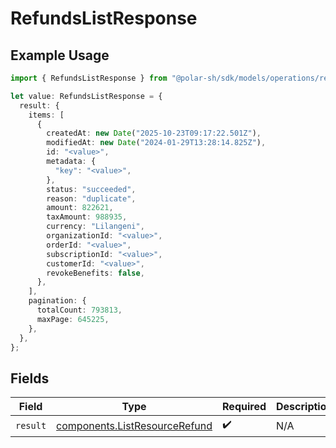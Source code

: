 # RefundsListResponse

## Example Usage

```typescript
import { RefundsListResponse } from "@polar-sh/sdk/models/operations/refundslist.js";

let value: RefundsListResponse = {
  result: {
    items: [
      {
        createdAt: new Date("2025-10-23T09:17:22.501Z"),
        modifiedAt: new Date("2024-01-29T13:28:14.825Z"),
        id: "<value>",
        metadata: {
          "key": "<value>",
        },
        status: "succeeded",
        reason: "duplicate",
        amount: 822621,
        taxAmount: 988935,
        currency: "Lilangeni",
        organizationId: "<value>",
        orderId: "<value>",
        subscriptionId: "<value>",
        customerId: "<value>",
        revokeBenefits: false,
      },
    ],
    pagination: {
      totalCount: 793813,
      maxPage: 645225,
    },
  },
};
```

## Fields

| Field                                                                          | Type                                                                           | Required                                                                       | Description                                                                    |
| ------------------------------------------------------------------------------ | ------------------------------------------------------------------------------ | ------------------------------------------------------------------------------ | ------------------------------------------------------------------------------ |
| `result`                                                                       | [components.ListResourceRefund](../../models/components/listresourcerefund.md) | :heavy_check_mark:                                                             | N/A                                                                            |